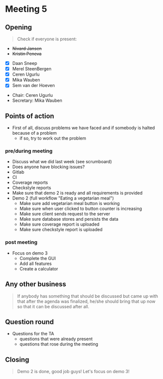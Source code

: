 ﻿# Meeting 5

## Opening
> Check if everyone is present:
- ~~Nivard Jansen~~
- ~~Kristin Peneva~~
- [x] Daan Sneep
- [x] Merel SteenBergen
- [x] Ceren Ugurlu
- [x] Mika Wauben
- [x] Sem van der Hoeven

- Chair: Ceren Ugurlu
- Secretary: Mika Wauben

## Points of action

 - First of all, discuss problems we have faced and if somebody is halted because of a problem
    - if so, try to work out the problem
    
### pre/during meeting
 - Discuss what we did last week (see scrumboard)
 - Does anyone have blocking issues?
 - Gitlab    
 - CI
 - Coverage reports
 - Checkstyle reports
 - Make sure that demo 2 is ready and all requirements is provided
 - Demo 2 (full workflow "Eating a vegetarian meal")
    - Make sure add vegetarian meal button is working
    - Make sure when user clicked to button counter is increasing
    - Make sure client sends request to the server
    - Make sure database stores and persists the data
    - Make sure coverage report is uploaded
    - Make sure checkstyle report is uploaded

### post meeting
 - Focus on demo 3
    - Complete the GUI
    - Add all features
    - Create a calculator

## Any other business
> If anybody has something that should be discussed but came up with that after the agenda was finalized, he/she should bring that up now so that it can be discussed after all.

## Question round
- Questions for the TA
    - questions that were already present
    - questions that rose during the meeting

## Closing
> Demo 2 is done, good job guys!
> Let's focus on demo 3!

